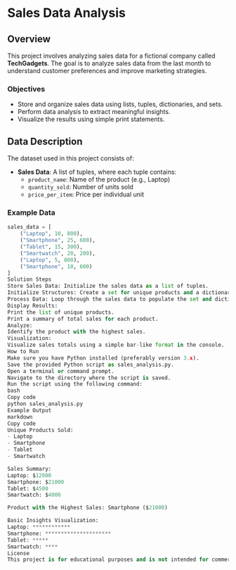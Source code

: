 # Sales Data Analysis

## Overview

This project involves analyzing sales data for a fictional company called **TechGadgets**. The goal is to analyze sales data from the last month to understand customer preferences and improve marketing strategies.

### Objectives
- Store and organize sales data using lists, tuples, dictionaries, and sets.
- Perform data analysis to extract meaningful insights.
- Visualize the results using simple print statements.

## Data Description

The dataset used in this project consists of:
- **Sales Data**: A list of tuples, where each tuple contains:
  - `product_name`: Name of the product (e.g., Laptop)
  - `quantity_sold`: Number of units sold
  - `price_per_item`: Price per individual unit

### Example Data
```python
sales_data = [
    ("Laptop", 10, 800),
    ("Smartphone", 25, 600),
    ("Tablet", 15, 300),
    ("Smartwatch", 20, 200),
    ("Laptop", 5, 800), 
    ("Smartphone", 10, 600)
]
Solution Steps
Store Sales Data: Initialize the sales data as a list of tuples.
Initialize Structures: Create a set for unique products and a dictionary for total sales.
Process Data: Loop through the sales data to populate the set and dictionary.
Display Results:
Print the list of unique products.
Print a summary of total sales for each product.
Analyze:
Identify the product with the highest sales.
Visualization:
Visualize sales totals using a simple bar-like format in the console.
How to Run
Make sure you have Python installed (preferably version 3.x).
Save the provided Python script as sales_analysis.py.
Open a terminal or command prompt.
Navigate to the directory where the script is saved.
Run the script using the following command:
bash
Copy code
python sales_analysis.py
Example Output
markdown
Copy code
Unique Products Sold:
- Laptop
- Smartphone
- Tablet
- Smartwatch

Sales Summary:
Laptop: $12000
Smartphone: $21000
Tablet: $4500
Smartwatch: $4000

Product with the Highest Sales: Smartphone ($21000)

Basic Insights Visualization:
Laptop: ************
Smartphone: *********************
Tablet: *****
Smartwatch: ****
License
This project is for educational purposes and is not intended for commercial use.
